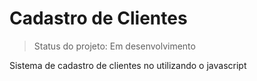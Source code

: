 <h1>Cadastro de Clientes</h1>

> Status do projeto: Em desenvolvimento

<p>Sistema de cadastro de clientes no utilizando o javascript</p>
